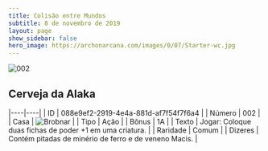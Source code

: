 ```yaml
---
title: Colisão entre Mundos
subtitle: 8 de novembro de 2019
layout: page
show_sidebar: false
hero_image: https://archonarcana.com/images/0/07/Starter-wc.jpg
---
```


![002](https://cdn.keyforgegame.com/media/card_front/pt/452_002_984JCV28G356_pt.png)

## Cerveja da Alaka

|----|----|
| ID | 088e9ef2-2919-4e4a-881d-af7f54f7f6a4 |
| Número | 002 |
| Casa | ![Brobnar](https://archonarcana.com/images/thumb/e/e0/Brobnar.png/22px-Brobnar.png "Brobnar") |
| Tipo | Ação |
| Bônus | 1A |
| Texto | Jogar: Coloque duas fichas de poder +1 em uma criatura. |
| Raridade | Comum |
| Dizeres | Contém pitadas de minério de ferro  e de veneno Macis. |

